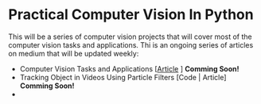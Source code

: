 # Practical Computer Vision In Python #

This will be a series of computer vision projects that will cover most of the computer vision tasks and applications. Thi is an ongoing series of articles on medium that will be updated weekly:
* Computer Vision Tasks and Applications [[Article](https://pub.towardsai.net/overview-of-the-computer-vision-tasks-applications-647f63e66e9f?sk=c91f0f20aa48a82fd710744258d82d3d) ] **Comming Soon!** 
* Tracking Object in Videos Using Particle Filters [Code | Article] **Comming Soon!** 
*  


